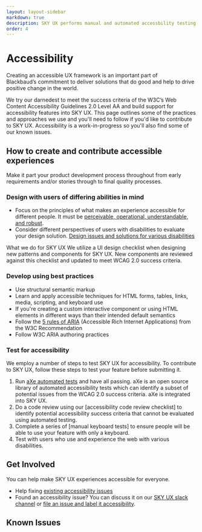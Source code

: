 ```yaml
---
layout: layout-sidebar
markdown: true
description: SKY UX performs manual and automated accessbility testing.  Learn about what and why we care about Accessibility.
order: 4
---
```


# Accessibility


<i class="fa fa-universal-access fa-5x" style="float: right; margin: 0 1em 1em;"></i>
<p class="lead">Creating an accessible UX framework is an important part of Blackbaud’s commitment to deliver solutions that do good and help to drive positive change in the world.</p>


We try our darnedest to meet the success criteria of the W3C’s Web Content Accessibility Guidelines 2.0 Level AA and build support for accessibility features into SKY UX.  This page outlines some of the practices and approaches we use and you'll need to follow if you'd like to contribute to SKY UX. Accessibility is a work-in-progress so you'll also find some of our known issues.


## How to create and contribute accessible experiences

Make it part your product development process throughout from early requirements and/or stories through to final quality processes.


### Design with users of differing abilities in mind

- Focus on the principles of what makes an experience accessible for different people. It must be [perceivable, operational, understandable, and robust](https://www.w3.org/TR/UNDERSTANDING-WCAG20/intro.html#introduction-fourprincs-head).
- Consider different perspectives of users with disabilities to evaluate your design solution. [Design issues and solutions for various disabilities](http://webaim.org/articles/userperspective/)

What we do for SKY UX
We utilize a UI design checklist when designing new patterns and components for SKY UX. New components are reviewed against this checklist and updated to meet WCAG 2.0 success criteria.

### Develop using best practices

- Use structural semantic markup
- Learn and apply accessible techniques for HTML forms, tables, links, media, scripting, and keyboard use
- If you're creating a custom interactive component or using HTML elements in different ways than their intended default semantics
 - Follow the [5 rules of ARIA](https://www.w3.org/TR/aria-in-html/#notes-on-aria-use-in-html) (Accessible Rich Internet Applications) from the W3C Recommendation
 - Follow W3C ARIA authoring practices

### Test for accessibility

We employ a number of steps to test SKY UX for accessibility. To contribute to SKY UX, follow these steps to test your feature before submitting it.

1. Run [aXe automated tests](https://github.com/dequelabs/axe-core) and have all passing. aXe is an open source library of automated accessibility tests which can identify a subset of  potential issues from the WCAG 2.0 success criteria. aXe is integrated into SKY UX.
2. Do a code review using our [accessibility code review checklist] to identify potential accessibility success criteria that cannot be evaluated using automated testing.
3. Complete a series of [manual keyboard tests] to ensure people will be able to use your feature with only a keyboard.
4. Test with users who use and experience the web with various disabilities.

## Get Involved

You can help make SKY UX experiences accessible for everyone.

- Help fixing [existing accessibility issues](https://github.com/blackbaud/skyux/issues?q=is%3Aopen+is%3Aissue+label%3Aaccessibility)
- Found an accessibility issue? You can discuss it on our [SKY UX slack channel](https://blackbaud-skyux-slackin.herokuapp.com/) or [file an issue and label it accessibility](https://github.com/blackbaud/skyux/issues).


## Known Issues
